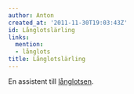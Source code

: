 ```yaml
---
author: Anton
created_at: '2011-11-30T19:03:43Z'
id: Långlotslärling
links:
  mention:
  - långlots
title: Långlotslärling
---
```


En assistent till [långlotsen].

  [långlotsen]: långlots
